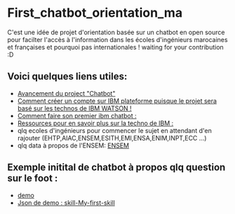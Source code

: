 # First_chatbot_orientation_ma
C'est une idée de projet d'orientation basée sur un chatbot en open source pour facilter l'accès à l'information dans les écoles d'ingénieurs marocaines et françaises et pourquoi pas internationales ! 
waiting for your contribution :D

## Voici quelques liens utiles:
 * [Avancement du project "Chatbot"](https://docs.google.com/spreadsheets/u/1/d/1B16R7-TZW5aXXyFqfZ5a3B8nz4w81-9m6OhWAEYXS_M/edit?usp=sharing&fbclid=IwAR2RTvD7AJZ9lZ8VYYXRq_XPbOzJrh3kRTLs15nKm7_tkfhDshjlWlgbBt4)
 * [Comment créer un compte sur IBM plateforme puisque le projet sera basé sur les technos de IBM WATSON !](https://www.youtube.com/watch?fbclid=IwAR2SnYYYGcAlm33vrOdUPHPuFq3BPTG73oKxWXGN7birLgvtyKR0E_R8X4s&v=HBkY-Fs1d6E&feature=youtu.be)
 * [Comment faire son premier ibm chatbot :](https://drive.google.com/file/d/1KntbMSzzCTqVwYtmvMRjfCGin1wOSQBp/view?fbclid=IwAR0LN3P8GBYJ859PtHm933t1xmxZogiQjZf31R85-lisjFo7rl1y4idyRLo)
 * [Ressources pour en savoir plus sur la techno de IBM :](https://www.coursera.org/learn/ai-with-ibm-watson?fbclid=IwAR1-7x9A4Z8b3d4JtExrw1n-is49uaRwruSVUconndzn-zgATAp9FKrWDhE)
 *  qlq ecoles d'ingénieurs pour commencer le sujet en attendant d'en rajouter (EHTP,AIAC,ENSEM,ESITH,EMI,ENSA,ENIM,INPT,ECC ...)
 *  qlq data à propos de l'ENSEM:
[ENSEM](https://drive.google.com/drive/u/1/folders/14p1jOVGlD-T2MjEG8SNsIBgnlcyd0xXF?fbclid=IwAR3CRegZDvzfGYhbbSBfM1hJtCqhNJ3R9Ij94UWoafoow_3Rfn6tnBVDbtw) 
 ##  Exemple initital de chatbot à propos qlq question sur le foot  :
   * [demo](https://drive.google.com/file/d/1qqQlZum9EJL5fyYAMH604oBL5MGMpWtd/view?usp=sharing) 
   * [Json de demo : skill-My-first-skill ](https://github.com/Gi2021/First_chatbot_orientation_ma/blob/main/skill-My-first-skill%20(1).json) 

 
 
